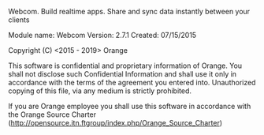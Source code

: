 Webcom. Build realtime apps. Share and sync data instantly between your clients

Module name: Webcom
Version:     2.7.1
Created:     07/15/2015

Copyright (C) <2015 - 2019> Orange

This software is confidential and proprietary information of Orange.
You shall not disclose such Confidential Information and shall use it only in
accordance with the terms of the agreement you entered into.
Unauthorized copying of this file, via any medium is strictly prohibited.

If you are Orange employee you shall use this software in accordance with
the Orange Source Charter (http://opensource.itn.ftgroup/index.php/Orange_Source_Charter)